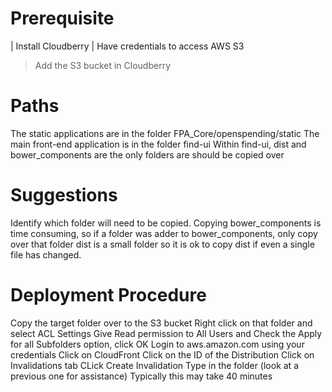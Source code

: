 Prerequisite
============
| Install Cloudberry
| Have credentials to access AWS S3
> Add the S3 bucket in Cloudberry

Paths
=====
The static applications are in the folder FPA_Core/openspending/static
The main front-end application is in the folder find-ui
Within find-ui, dist and bower_components are the only folders are should be copied over

Suggestions
===========
Identify which folder will need to be copied. 
Copying bower_components is time consuming, so if a folder was adder to bower_components, only copy over that folder
dist is a small folder so it is ok to copy dist if even a single file has changed.

Deployment Procedure
====================
Copy the target folder over to the S3 bucket
Right click on that folder and select ACL Settings
Give Read permission to All Users and Check the Apply for all Subfolders option, click OK
Login to aws.amazon.com using your credentials
Click on CloudFront
Click on the ID of the Distribution
Click on Invalidations tab
CLick Create Invalidation
Type in the folder (look at a previous one for assistance)
Typically this may take 40 minutes


